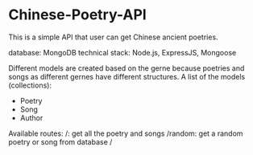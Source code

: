 # Chinese-Poetry-API

This is a simple API that user can get Chinese ancient poetries.

database: MongoDB
technical stack: Node.js, ExpressJS, Mongoose

Different models are created based on the gerne because poetries and songs as different gernes have different structures.
A list of the models (collections):
- Poetry
- Song
- Author

Available routes:
/: get all the poetry and songs 
/random: get a random poetry or song from database
/
